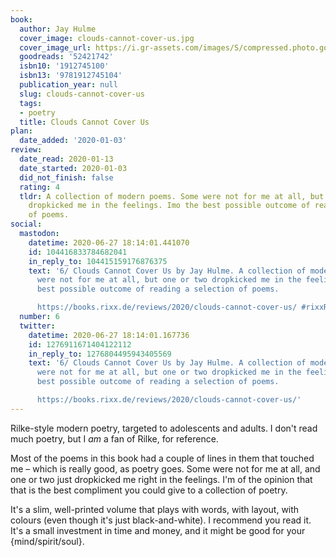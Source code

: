 ```yaml
---
book:
  author: Jay Hulme
  cover_image: clouds-cannot-cover-us.jpg
  cover_image_url: https://i.gr-assets.com/images/S/compressed.photo.goodreads.com/books/1566762340l/52421742._SX318_SY475_.jpg
  goodreads: '52421742'
  isbn10: '1912745100'
  isbn13: '9781912745104'
  publication_year: null
  slug: clouds-cannot-cover-us
  tags:
  - poetry
  title: Clouds Cannot Cover Us
plan:
  date_added: '2020-01-03'
review:
  date_read: 2020-01-13
  date_started: 2020-01-03
  did_not_finish: false
  rating: 4
  tldr: A collection of modern poems. Some were not for me at all, but one or two
    dropkicked me in the feelings. Imo the best possible outcome of reading a selection
    of poems.
social:
  mastodon:
    datetime: 2020-06-27 18:14:01.441070
    id: 104416833784682041
    in_reply_to: 104415159176876375
    text: '6/ Clouds Cannot Cover Us by Jay Hulme. A collection of modern poems. Some
      were not for me at all, but one or two dropkicked me in the feelings. Imo the
      best possible outcome of reading a selection of poems.

      https://books.rixx.de/reviews/2020/clouds-cannot-cover-us/ #rixxReads'
  number: 6
  twitter:
    datetime: 2020-06-27 18:14:01.167736
    id: 1276911671404122112
    in_reply_to: 1276804495943405569
    text: '6/ Clouds Cannot Cover Us by Jay Hulme. A collection of modern poems. Some
      were not for me at all, but one or two dropkicked me in the feelings. Imo the
      best possible outcome of reading a selection of poems.

      https://books.rixx.de/reviews/2020/clouds-cannot-cover-us/'
---
```


Rilke-style modern poetry, targeted to adolescents and adults. I don't read much poetry, but I *am* a fan of Rilke, for reference.

Most of the poems in this book had a couple of lines in them that touched me – which is really good, as poetry goes. Some were not for me at all, and one or two just dropkicked me right in the feelings. I'm of the opinion that that is the best compliment you could give to a collection of poetry.

It's a slim, well-printed volume that plays with words, with layout, with colours (even though it's just black-and-white). I recommend you read it. It's a small investment in time and money, and it might be good for your {mind/spirit/soul}.
